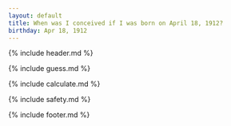 ```yaml
---
layout: default
title: When was I conceived if I was born on April 18, 1912?
birthday: Apr 18, 1912
---
```


{% include header.md %}

{% include guess.md %}

{% include calculate.md %}

{% include safety.md %}

{% include footer.md %}



